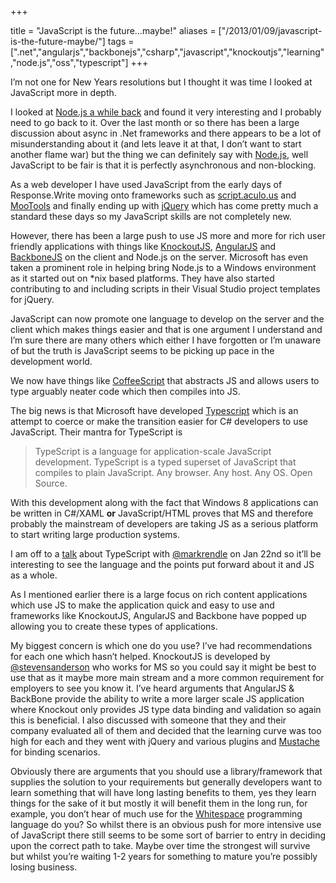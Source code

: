 +++

title = "JavaScript is the future…maybe!"
aliases = ["/2013/01/09/javascript-is-the-future-maybe/"]
tags = [".net","angularjs","backbonejs","csharp","javascript","knockoutjs","learning","node.js","oss","typescript"]
+++

I’m not one for New Years resolutions but I thought it was time I looked at JavaScript more in depth.

I looked at [Node.js a while back][1] and found it very interesting and I probably need to go back to it. Over the last month or so there has been a large discussion about async in .Net frameworks and there appears to be a lot of misunderstanding about it (and lets leave it at that, I don’t want to start another flame war) but the thing we can definitely say with [Node.js][2], well JavaScript to be fair is that it is perfectly asynchronous and non-blocking.

As a web developer I have used JavaScript from the early days of Response.Write moving onto frameworks such as [script.aculo.us][3] and [MooTools][4] and finally ending up with [jQuery][5] which has come pretty much a standard these days so my JavaScript skills are not completely new.

However, there has been a large push to use JS more and more for rich user friendly applications with things like [KnockoutJS][6], [AngularJS][7] and [BackboneJS][8] on the client and Node.js on the server. Microsoft has even taken a prominent role in helping bring Node.js to a Windows environment as it started out on *nix based platforms. They have also started contributing to and including scripts in their Visual Studio project templates for jQuery.

<!--more-->

JavaScript can now promote one language to develop on the server and the client which makes things easier and that is one argument I understand and I’m sure there are many others which either I have forgotten or I’m unaware of but the truth is JavaScript seems to be picking up pace in the development world.

We now have things like [CoffeeScript][9] that abstracts JS and allows users to type arguably neater code which then compiles into JS.

The big news is that Microsoft have developed [Typescript][10] which is an attempt to coerce or make the transition easier for C# developers to use JavaScript. Their mantra for TypeScript is

> TypeScript is a language for application-scale JavaScript development. TypeScript is a typed superset of JavaScript that compiles to plain JavaScript. Any browser. Any host. Any OS. Open Source.

With this development along with the fact that Windows 8 applications can be written in C#/XAML **or** JavaScript/HTML proves that MS and therefore probably the mainstream of developers are taking JS as a serious platform to start writing large production systems.

I am off to a [talk][11] about TypeScript with [@markrendle][12] on Jan 22nd so it’ll be interesting to see the language and the points put forward about it and JS as a whole.

As I mentioned earlier there is a large focus on rich content applications which use JS to make the application quick and easy to use and frameworks like KnockoutJS, AngularJS and Backbone have popped up allowing you to create these types of applications.

My biggest concern is which one do you use? I’ve had recommendations for each one which hasn’t helped. KnockoutJS is developed by [@stevensanderson][13] who works for MS so you could say it might be best to use that as it maybe more main stream and a more common requirement for employers to see you know it. I’ve heard arguments that AngularJS &amp; BackBone provide the ability to write a more larger scale JS application where Knockout only provides JS type data binding and validation so again this is beneficial. I also discussed with someone that they and their company evaluated all of them and decided that the learning curve was too high for each and they went with jQuery and various plugins and [Mustache][14] for binding scenarios.

Obviously there are arguments that you should use a library/framework that supplies the solution to your requirements but generally developers want to learn something that will have long lasting benefits to them, yes they learn things for the sake of it but mostly it will benefit them in the long run, for example, you don’t hear of much use for the [Whitespace][15] programming language do you? So whilst there is an obvious push for more intensive use of JavaScript there still seems to be some sort of barrier to entry in deciding upon the correct path to take. Maybe over time the strongest will survive but whilst you’re waiting 1-2 years for something to mature you’re possibly losing business.

   [1]: http://blog.jonathanchannon.com/2012/10/08/node-js-express-hello-world-formula-1-style/ (Node.js, Express, Hello World Formula 1 Style)
   [2]: http://nodejs.org/
   [3]: http://script.aculo.us/
   [4]: http://mootools.net/
   [5]: http://jquery.com/
   [6]: http://knockoutjs.com/
   [7]: http://angularjs.org/
   [8]: http://backbonejs.org/
   [9]: http://coffeescript.org/
   [10]: http://www.typescriptlang.org/
   [11]: http://www.dotnetdevnet.com/Meetings/tabid/54/EntryID/73/Default.aspx
   [12]: http://twitter.com/markrendle
   [13]: http://twitter.com/stevensanderson
   [14]: http://mustache.github.com/
   [15]: http://compsoc.dur.ac.uk/whitespace/
  
